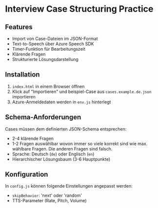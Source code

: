 # Interview Case Structuring Practice

## Features

- Import von Case-Dateien im JSON-Format
- Text-to-Speech über Azure Speech SDK
- Timer-Funktion für Bearbeitungszeit
- Klärende Fragen
- Strukturierte Lösungsdarstellung

## Installation

1. `index.html` in einem Browser öffnen
2. Klick auf "Importieren" und beispiel-Case aus `cases.example.de.json` importieren
3. Azure-Anmeldedaten werden in `env.js` hinterlegt

## Schema-Anforderungen

Cases müssen dem definierten JSON-Schema entsprechen:
- 2-4 klärende Fragen
- 1-2 Fragen auswählbar wovon immer so viele korrekt sind wie max. wählbare Fragen. Die anderen Fragen sind falsch.
- Sprache: Deutsch (`de`) oder Englisch (`en`)
- Hierarchischer Lösungsbaum (3-6 Hauptpunkte)

## Konfiguration

In `config.js` können folgende Einstellungen angepasst werden:
- `skipBehavior`: 'next' oder 'random'
- TTS-Parameter (Rate, Pitch, Volume)

